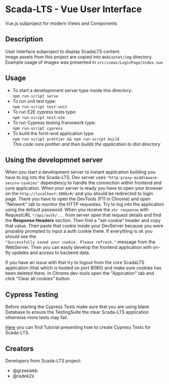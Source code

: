 # Scada-LTS - Vue User Interface
Vue.js subproject for modern Views and Components

## Description

User Interface subproject to display ScadaLTS content.  
Image assets from this project are copied into `WebContet/img` directory.  
Example usage of images was presented in `src/views/LoginPage/index.vue`

## Usage

- To start a developmnent server type inside this directory:  
`npm run-script serve`
- To run unit test type:  
`npm run-script test:unit`
- To run E2E cypress tests type:  
`npm run-script test:e2e`
- To run Cypress testing framework type:  
`npm run-script cypress`
- To build the fornt-end application type:  
`npm run-script prettier && npm run-script build`  
  _This code runs prettier and then builds the application to dist directory_

## Using the developmnet server
When you start a development server to instant application building you have to log into the Scada-LTS. Dev server uses `"http-proxy-middleware-secure-cookies"` dependency to handle the connection within frontend and core application. When your server is ready you have to open your browser on the `http://localhost:3000/#/` and you should be redirected to login page. There you have to open the DevTools (F11 in Chrome) and open "Network" tab to monitor the HTTP requestes. Try to log into the application using the default password.
When you receive the `xhr response` with RequestURL `*/api/auth/...` from server open that request details and find the **Response Headers** section. Then find a "set-cookie" header and copy that value. Then paste that cookie inside your DevServer because you were propably prompted to input a auth cookie there. If everything is ok you should see the  
`"Successfully saved your cookie. Please refresh."` message from the WebServer. Then you can easily develop the frontend application with on-fly updates and access to backend data. 

If you have an issue with that try to logout from the core ScadaLTS application (that which is hosted on port 8080) and make sure cookies has been deleted there. In Chrome dev-tools open the "Appication" tab and click "Clear all cookies" button.

## Cypress Testing

Before starting the Cypress Tests make sure that you are using blank Database to ensure the TestingSuite the clear Scada-LTS application otherwise more tests may fail.

[Here](./cypress/README.md) you can find Tutorial presenting how to create Cypress Tests for Scada-LTS.

## Creators

Developers from Scada-LTS project:

- @grzesiekb
- @radek2s
